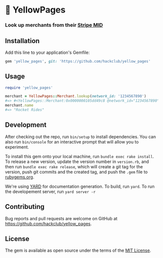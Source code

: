 # 📒 YellowPages

### Look up merchants from their [Stripe MID](https://stripe.com/resources/more/merchant-id)

## Installation

Add this line to your application's Gemfile:

```ruby
gem 'yellow_pages', git: 'https://github.com/hackclub/yellow_pages'
```

## Usage

```ruby
require 'yellow_pages'

merchant = YellowPages::Merchant.lookup(network_id: '1234567890')
#=> #<YellowPages::Merchant:0x0000000105dd49c8 @network_id="1234567890">
merchant.name
#=> "Rocket Rides"
```

## Development

After checking out the repo, run `bin/setup` to install dependencies. You can also run `bin/console` for an interactive prompt that will allow you to experiment.

To install this gem onto your local machine, run `bundle exec rake install`. To release a new version, update the version number in `version.rb`, and then run `bundle exec rake release`, which will create a git tag for the version, push git commits and the created tag, and push the `.gem` file to [rubygems.org](https://rubygems.org).

We're using [YARD](https://github.com/lsegal/yard) for documentation generation. To build, run `yard`. To run the developement server, run `yard server -r`

## Contributing

Bug reports and pull requests are welcome on GitHub at https://github.com/hackclub/yellow_pages.

## License

The gem is available as open source under the terms of the [MIT License](https://opensource.org/licenses/MIT).
